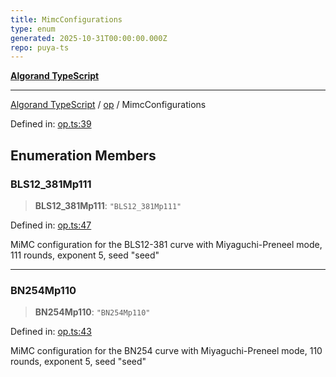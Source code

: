 ```yaml
---
title: MimcConfigurations
type: enum
generated: 2025-10-31T00:00:00.000Z
repo: puya-ts
---
```


[**Algorand TypeScript**](docs/_md/README)

---

[Algorand TypeScript](docs/_md/modules) / [op](/reference/algorand-typescript/api/op/readme/) / MimcConfigurations

Defined in: [op.ts:39](https://github.com/algorandfoundation/puya-ts/blob/main/packages/algo-ts/src/op.ts#L39)

## Enumeration Members

### BLS12_381Mp111

> **BLS12_381Mp111**: `"BLS12_381Mp111"`

Defined in: [op.ts:47](https://github.com/algorandfoundation/puya-ts/blob/main/packages/algo-ts/src/op.ts#L47)

MiMC configuration for the BLS12-381 curve with Miyaguchi-Preneel mode, 111 rounds, exponent 5, seed "seed"

---

### BN254Mp110

> **BN254Mp110**: `"BN254Mp110"`

Defined in: [op.ts:43](https://github.com/algorandfoundation/puya-ts/blob/main/packages/algo-ts/src/op.ts#L43)

MiMC configuration for the BN254 curve with Miyaguchi-Preneel mode, 110 rounds, exponent 5, seed "seed"
